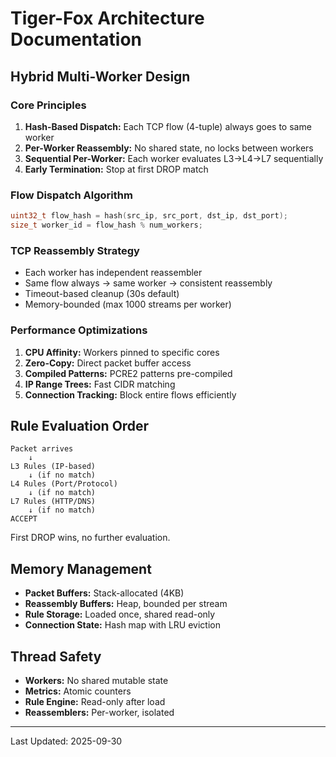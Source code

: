# Tiger-Fox Architecture Documentation

## Hybrid Multi-Worker Design

### Core Principles

1. **Hash-Based Dispatch:** Each TCP flow (4-tuple) always goes to same worker
2. **Per-Worker Reassembly:** No shared state, no locks between workers
3. **Sequential Per-Worker:** Each worker evaluates L3→L4→L7 sequentially
4. **Early Termination:** Stop at first DROP match

### Flow Dispatch Algorithm

```cpp
uint32_t flow_hash = hash(src_ip, src_port, dst_ip, dst_port);
size_t worker_id = flow_hash % num_workers;
```

### TCP Reassembly Strategy

- Each worker has independent reassembler
- Same flow always → same worker → consistent reassembly
- Timeout-based cleanup (30s default)
- Memory-bounded (max 1000 streams per worker)

### Performance Optimizations

1. **CPU Affinity:** Workers pinned to specific cores
2. **Zero-Copy:** Direct packet buffer access
3. **Compiled Patterns:** PCRE2 patterns pre-compiled
4. **IP Range Trees:** Fast CIDR matching
5. **Connection Tracking:** Block entire flows efficiently

## Rule Evaluation Order

```
Packet arrives
    ↓
L3 Rules (IP-based)
    ↓ (if no match)
L4 Rules (Port/Protocol)
    ↓ (if no match)
L7 Rules (HTTP/DNS)
    ↓ (if no match)
ACCEPT
```

First DROP wins, no further evaluation.

## Memory Management

- **Packet Buffers:** Stack-allocated (4KB)
- **Reassembly Buffers:** Heap, bounded per stream
- **Rule Storage:** Loaded once, shared read-only
- **Connection State:** Hash map with LRU eviction

## Thread Safety

- **Workers:** No shared mutable state
- **Metrics:** Atomic counters
- **Rule Engine:** Read-only after load
- **Reassemblers:** Per-worker, isolated

---

Last Updated: 2025-09-30
